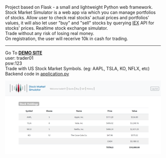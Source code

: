 
Project based on Flask - a small and lightweight Python web framework.</br>
Stock Market Simulator is a web app via which you can manage portfolios of stocks. Allow user to check real stocks’ actual prices and portfolios’ values, it will also let user "buy" and "sell" stocks by querying <a href="https://iexcloud.io/">IEX</a> API for stocks’ prices.
Realtime stock exchange simulator. <br>
Trade without any risk of losing real money. </br>
On registration, the user will recerive 10k in cash for trading.</br><hr>
Go To <a href="https://stock-sim-app.herokuapp.com/"><strong>DEMO SITE</strong></a></br>
user: trader01 </br>
psw:123 </br>
Trade with US Stock Market Symbols. (eg: AAPL, TSLA, KO, NFLX, etc)<br>
Backend code in <a href="application.py">application.py</a>

<a href="https://stock-sim-app.herokuapp.com/">
<img src="/static/screen_shot_stock-sim.png" width="900">
</a>
